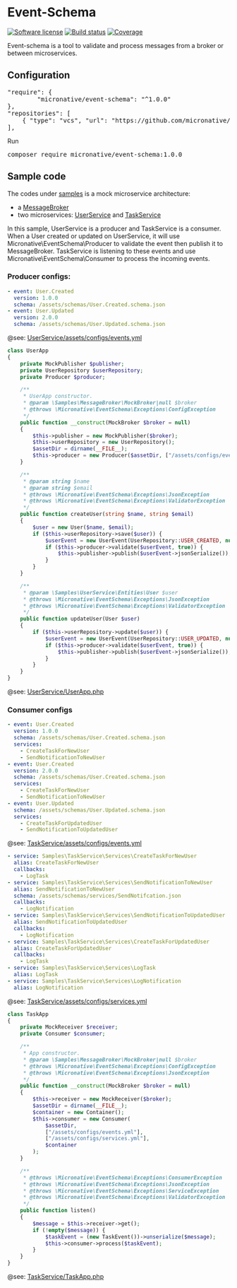 # Event-Schema
[![Software license][ico-license]](README.md)
[![Build status][ico-travis]][link-travis]
[![Coverage][ico-codecov]][link-codecov]


[ico-license]: https://img.shields.io/github/license/nrk/predis.svg?style=flat-square
[ico-travis]: https://travis-ci.com/micronative/event-schema.svg?branch=master
[ico-codecov]: https://codecov.io/gh/micronative/event-schema/branch/master/graph/badge.svg

[link-codecov]: https://codecov.io/gh/micronative/event-schema
[link-travis]: https://travis-ci.com/github/micronative/event-schema

Event-schema is a tool to validate and process messages from a broker or between microservices.

## Configuration
<pre>
"require": {
        "micronative/event-schema": "^1.0.0"
},
"repositories": [
    { "type": "vcs", "url": "https://github.com/micronative/event-schema" }
],
</pre>

Run
<pre>
composer require micronative/event-schema:1.0.0
</pre>

## Sample code

The codes under [samples](./samples) is a mock microservice architecture:
- a [MessageBroker](./samples/MessageBroker)
- two microservices: [UserService](./samples/UserService) and [TaskService](./samples/TaskService)

In this sample, UserService is a producer and TaskService is a consumer. When a User created or updated on UserService, 
it will use Micronative\EventSchema\Producer to validate the event then publish it to MessageBroker. TaskService is 
listening to these events and use Micronative\EventSchema\Consumer to process the incoming events.

### Producer configs:
```yaml
- event: User.Created
  version: 1.0.0
  schema: /assets/schemas/User.Created.schema.json
- event: User.Updated
  version: 2.0.0
  schema: /assets/schemas/User.Updated.schema.json
```
@see: [UserService/assets/configs/events.yml](samples/UserService/assets/configs/events.yml)

```php
class UserApp
{
    private MockPublisher $publisher;
    private UserRepository $userRepository;
    private Producer $producer;

    /**
     * UserApp constructor.
     * @param \Samples\MessageBroker\MockBroker|null $broker
     * @throws \Micronative\EventSchema\Exceptions\ConfigException
     */
    public function __construct(MockBroker $broker = null)
    {
        $this->publisher = new MockPublisher($broker);
        $this->userRepository = new UserRepository();
        $assetDir = dirname(__FILE__);
        $this->producer = new Producer($assetDir, ["/assets/configs/events.yml"]);
    }

    /**
     * @param string $name
     * @param string $email
     * @throws \Micronative\EventSchema\Exceptions\JsonException
     * @throws \Micronative\EventSchema\Exceptions\ValidatorException
     */
    public function createUser(string $name, string $email)
    {
        $user = new User($name, $email);
        if ($this->userRepository->save($user)) {
            $userEvent = new UserEvent(UserRepository::USER_CREATED, null, Uuid::uuid4()->toString(), $user->toArray());
            if ($this->producer->validate($userEvent, true)) {
                $this->publisher->publish($userEvent->jsonSerialize());
            }
        }
    }

    /**
     * @param \Samples\UserService\Entities\User $user
     * @throws \Micronative\EventSchema\Exceptions\JsonException
     * @throws \Micronative\EventSchema\Exceptions\ValidatorException
     */
    public function updateUser(User $user)
    {
        if ($this->userRepository->update($user)) {
            $userEvent = new UserEvent(UserRepository::USER_UPDATED, null, Uuid::uuid4()->toString(), $user->toArray());
            if ($this->producer->validate($userEvent, true)) {
                $this->publisher->publish($userEvent->jsonSerialize());
            }
        }
    }
}
```
@see: [UserService/UserApp.php](samples/UserService/UserApp.php)

### Consumer configs
```yaml
- event: User.Created
  version: 1.0.0
  schema: /assets/schemas/User.Created.schema.json
  services:
    - CreateTaskForNewUser
    - SendNotificationToNewUser
- event: User.Created
  version: 2.0.0
  schema: /assets/schemas/User.Created.schema.json
  services:
    - CreateTaskForNewUser
    - SendNotificationToNewUser
- event: User.Updated
  schema: /assets/schemas/User.Updated.schema.json
  services:
    - CreateTaskForUpdatedUser
    - SendNotificationToUpdatedUser
```
@see: [TaskService/assets/configs/events.yml](samples/TaskService/assets/configs/events.yml)

```yaml
- service: Samples\TaskService\Services\CreateTaskForNewUser
  alias: CreateTaskForNewUser
  callbacks:
    - LogTask
- service: Samples\TaskService\Services\SendNotificationToNewUser
  alias: SendNotificationToNewUser
  schema: /assets/schemas/services/SendNotifcation.json
  callbacks:
    - LogNotification
- service: Samples\TaskService\Services\SendNotificationToUpdatedUser
  alias: SendNotificationToUpdatedUser
  callbacks:
    - LogNotification
- service: Samples\TaskService\Services\CreateTaskForUpdatedUser
  alias: CreateTaskForUpdatedUser
  callbacks:
    - LogTask
- service: Samples\TaskService\Services\LogTask
  alias: LogTask
- service: Samples\TaskService\Services\LogNotification
  alias: LogNotification
```
@see: [TaskService/assets/configs/services.yml](samples/TaskService/assets/configs/services.yml)

```php
class TaskApp
{
    private MockReceiver $receiver;
    private Consumer $consumer;

    /**
     * App constructor.
     * @param \Samples\MessageBroker\MockBroker|null $broker
     * @throws \Micronative\EventSchema\Exceptions\ConfigException
     * @throws \Micronative\EventSchema\Exceptions\JsonException
     */
    public function __construct(MockBroker $broker = null)
    {
        $this->receiver = new MockReceiver($broker);
        $assetDir = dirname(__FILE__);
        $container = new Container();
        $this->consumer = new Consumer(
            $assetDir,
            ["/assets/configs/events.yml"],
            ["/assets/configs/services.yml"],
            $container
        );
    }

    /**
     * @throws \Micronative\EventSchema\Exceptions\ConsumerException
     * @throws \Micronative\EventSchema\Exceptions\JsonException
     * @throws \Micronative\EventSchema\Exceptions\ServiceException
     * @throws \Micronative\EventSchema\Exceptions\ValidatorException
     */
    public function listen()
    {
        $message = $this->receiver->get();
        if (!empty($message)) {
            $taskEvent = (new TaskEvent())->unserialize($message);
            $this->consumer->process($taskEvent);
        }
    }
}
```
@see: [TaskService/TaskApp.php](samples/TaskService/TaskApp.php)
